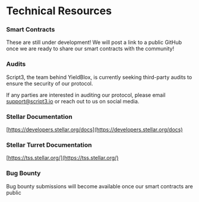 # Technical Resources

### Smart Contracts

These are still under development! We will post a link to a public GitHub once we are ready to share our smart contracts with the community!

### Audits

Script3, the team behind YieldBlox, is currently seeking third-party audits to ensure the security of our protocol.

If any parties are interested in auditing our protocol, please email support@script3.io or reach out to us on social media.

### Stellar Documentation

[https://developers.stellar.org/docs](https://developers.stellar.org/docs)

### Stellar Turret Documentation

[https://tss.stellar.org/](https://tss.stellar.org/)

### Bug Bounty

Bug bounty submissions will become available once our smart contracts are public

